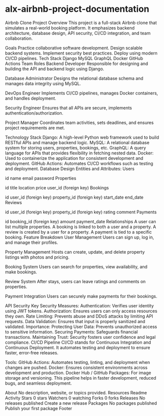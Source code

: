 # alx-airbnb-project-documentation
Airbnb Clone Project
Overview
This project is a full-stack Airbnb clone that simulates a real-world booking platform. It emphasizes backend architecture, database design, API security, CI/CD integration, and team collaboration.

Goals
Practice collaborative software development.
Design scalable backend systems.
Implement security best practices.
Deploy using modern CI/CD pipelines.
Tech Stack
Django
MySQL
GraphQL
Docker
GitHub Actions
Team Roles
Backend Developer
Responsible for designing and building the API and backend logic using Django.

Database Administrator
Designs the relational database schema and manages data integrity using MySQL.

DevOps Engineer
Implements CI/CD pipelines, manages Docker containers, and handles deployment.

Security Engineer
Ensures that all APIs are secure, implements authentication/authorization.

Project Manager
Coordinates team activities, sets deadlines, and ensures project requirements are met.

Technology Stack
Django: A high-level Python web framework used to build RESTful APIs and manage backend logic.
MySQL: A relational database system for storing users, properties, bookings, etc.
GraphQL: A query language for APIs that provides flexibility in fetching nested data.
Docker: Used to containerize the application for consistent development and deployment.
GitHub Actions: Automates CI/CD workflows such as testing and deployment.
Database Design
Entities and Attributes:
Users

id
name
email
password
Properties

id
title
location
price
user_id (foreign key)
Bookings

id
user_id (foreign key)
property_id (foreign key)
start_date
end_date
Reviews

id
user_id (foreign key)
property_id (foreign key)
rating
comment
Payments

id
booking_id (foreign key)
amount
payment_date
Relationships
A user can list multiple properties.
A booking is linked to both a user and a property.
A review is created by a user for a property.
A payment is tied to a specific booking.
Feature Breakdown
User Management
Users can sign up, log in, and manage their profiles.

Property Management
Hosts can create, update, and delete property listings with photos and pricing.

Booking System
Users can search for properties, view availability, and make bookings.

Review System
After stays, users can leave ratings and comments on properties.

Payment Integration
Users can securely make payments for their bookings.

API Security
Key Security Measures:
Authentication: Verifies user identity using JWT tokens.
Authorization: Ensures users can only access resources they own.
Rate Limiting: Prevents abuse and DDoS attacks by limiting API requests.
Data Validation: Ensures that input is properly sanitized and validated.
Importance:
Protecting User Data: Prevents unauthorized access to sensitive information.
Securing Payments: Safeguards financial transactions.
Maintaining Trust: Security fosters user confidence and legal compliance.
CI/CD Pipeline
CI/CD stands for Continuous Integration and Continuous Deployment. It automates testing and deployment to ensure faster, error-free releases.

Tools:
GitHub Actions: Automates testing, linting, and deployment when changes are pushed.
Docker: Ensures consistent environments across development and production.
Docker Hub / GitHub Packages: For image storage and versioning.
This pipeline helps in faster development, reduced bugs, and seamless deployment.

About
No description, website, or topics provided.
Resources
 Readme
 Activity
Stars
 0 stars
Watchers
 0 watching
Forks
 0 forks
Releases
No releases published
Create a new release
Packages
No packages published
Publish your first package
Footer
